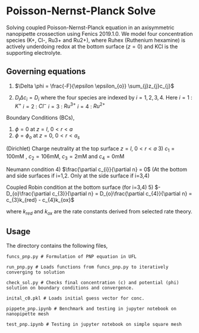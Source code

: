 # Poisson-Nernst-Planck Solve

Solving coupled Poisson-Nernst-Planck equation in an axisymmetric nanopipette crossection using Fenics 2019.1.0.
We model four concentration species (K+, Cl-, Ru3+ and Ru2+), where Ruhex (Ruthenium hexamine) is actively underdoing redox at the bottom surface ($z=0$) and KCl is the supporting electrolyte. 

## Governing equations

1) $\Delta \phi = \frac{-F}{\epsilon \epsilon_{o}} \sum_{j}z_{j}c_{j}$

2) $D_{i}\Delta c_{i} = D_{i}$
where the four species are indexed by $i=1,2,3,4$.
Here $i=1$ : $K^{+}$
$i=2$ : $Cl^{-}$
$i=3$ : $Ru^{3+}$
$i=4$ : $Ru^{2+}$

Boundary Conditions (BCs),

1) $\phi = 0$ at $z=l$, $0<r<a$
2) $\phi = \phi_{o}$ at $z=0$, $0<r<a_{s}$

(Dirichlet) Charge neutrality at the top surface $z=l$, $0<r<a$
3) $c_{1} = 100$mM , $c_{2} = 106$mM, $c_{3} = 2$mM and $c_{4} = 0$mM

Neumann condition 
4) $\frac{\partial c_{i}}{\partial n} = 0$ (At the bottom and side surfaces if i=1,2. Only at the side surface if i=3,4)

Coupled Robin condition at the bottom surface (for i=3,4)
5) $-D_{o}\frac{\partial c_{3}}{\partial n} = D_{o}\frac{\partial c_{4}}{\partial n} = c_{3}k_{red} - c_{4}k_{ox}$

where $k_{red}$ and $k_{ox}$ are the rate constants derived from selected rate theory.  

## Usage
The directory contains the following files,
```
funcs_pnp.py # Formulation of PNP equation in UFL 

run_pnp.py # Loads functions from funcs_pnp.py to iteratively converging to solution

check_sol.py # Checks final concentration (c) and potential (phi) solution on boundary conditions and convergence.

inital_c0.pkl # Loads initial guess vector for conc.

pippete_pnp.ipynb # Benchmark and testing in jupyter notebook on nanopipette mesh

test_pnp.ipynb # Testing in jupyter notebook on simple square mesh
```
